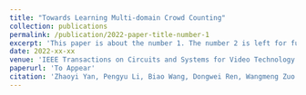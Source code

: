 ```yaml
---
title: "Towards Learning Multi-domain Crowd Counting"
collection: publications
permalink: /publication/2022-paper-title-number-1
excerpt: 'This paper is about the number 1. The number 2 is left for future work.'
date: 2022-xx-xx
venue: 'IEEE Transactions on Circuits and Systems for Video Technology'
paperurl: 'To Appear'
citation: 'Zhaoyi Yan, Pengyu Li, Biao Wang, Dongwei Ren, Wangmeng Zuo. &quot;Towards Learning Multi-domain Crowd Counting. &quot; <i>IEEE Transactions on Circuits and Systems for Video Technology</i>, to appear, 2022.'
---
```

